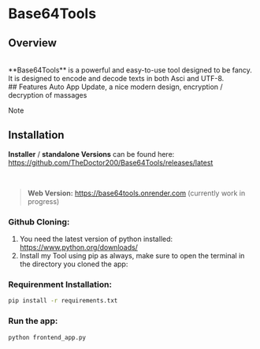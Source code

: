 # Base64Tools
## Overview
<br>
**Base64Tools** is a powerful and easy-to-use tool designed to be fancy. It is designed to encode and decode texts in both Asci and UTF-8.
<br>
## Features
Auto App Update, a nice modern design, encryption / decryption of massages

> [!NOTE]
>## Installation
>**Installer** / **standalone Versions** can be found here: 
>https://github.com/TheDoctor200/Base64Tools/releases/latest

<br>

>**Web Version:** https://base64tools.onrender.com
>(currently work in progress)

### Github Cloning:
1. You need the latest version of python installed: https://www.python.org/downloads/
2. Install my Tool using pip as always, make sure to open the terminal in the directory you cloned the app:

### Requirenment Installation:
```bash
pip install -r requirements.txt
```
### Run the app:
```bash
python frontend_app.py
```

